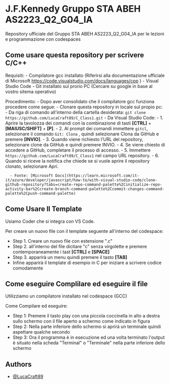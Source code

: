 # J.F.Kennedy Gruppo STA ABEH AS2223_Q2_G04_IA
Repository ufficiale del Gruppo STA ABEH AS2223_Q2_G04_IA per le lezioni e programmazione con codespaces

## Come usare questa repository per scrivere C/C++

Requisiti:
     - Compilatore gcc installato (Riferirsi alla documentazione ufficiale di Microsoft https://code.visualstudio.com/docs/languages/cpp )
     - Visual Studio Code 
     - Git installato sul prorio PC (Cercare su google in base al vostro sitema operativo)

Procedimento:
     - Dopo aver consolidato che il compilatore gcc funziona procedere come segue:
     - Clonare questa repository in locale sul propio pc:
         - Da riga di comando all'interno della cartella desiderata:
            ``` git clone https://github.com/LucaCraft89/C_Class1.git ```
         - Da Visual Studio Code:
             - 1. Aprire la tavolozza dei comandi con la combinazione di tasti **[CTRL]** + **[MAIUSC/SHIFT]** + **[P]**.
             - 2. Al prompt dei comandi immettere `gitcl`, selezionare il comando `Git: Clona` , quindi selezionare Clona da GitHub e premere **[INVIO]**.
             - 3. Quando viene richiesto l'URL del repository, selezionare clone da GitHub e quindi premere INVIO.
             - 4. Se viene chiesto di accedere a GitHub, completare il processo di accesso.
             - 5. Immettere `https://github.com/LucaCraft89/C_Class1` nel campo URL repository.
             - 6. Quando si riceve la notifica che chiede se si vuole aprire il repository clonato, selezionare Apri.

      - Fonte: [Microsoft Docs](https://learn.microsoft.com/it-it/azure/developer/javascript/how-to/with-visual-studio-code/clone-github-repository?tabs=create-repo-command-palette%2Cinitialize-repo-activity-bar%2Ccreate-branch-command-palette%2Ccommit-changes-command-palette%2Cpush-command-palette)

## Come Usare Il Template

Usiamo Coder che si integra con VS Code.

Per creare un nuovo file con il template seguente all'interno del codespace:

- Step 1. Creare un nuovo file con estensione ".c"
- Step 2. all'interno del file dicitare "c" senza virgolette e premere contemporaneamente i tast **[CTRL]** e **[SPACE]**
- Step 3. apparirà un menu quindi premere il tasto **[TAB]**
- Infine apparirà il template di esempio in C per iniziare a scrivere codice comodamente

## Come eseguire Complilare ed eseguire il file

Utilizziamo un compilatore installato nel codespace (GCC) 

Come Compilare ed eseguire:

- Step 1: Premere il tasto play con una piccola coccinella in alto a destra sullo schermo con il file aperto a schermo come indicato in figura
- Step 2: Nella parte inferiore dello schermo si aprirà un terminale quindi aspettare qualche secondo 
- Step 3: Ora il programma è in esecuzione ed una volta terminato l'output è situato nella scheda "Terminal" o "Terminale" nella parte inferiore dello schermo

## Authors

- [@LucaCraft89](https://github.com/LucaCraft89)